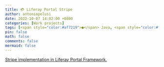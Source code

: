 ```yaml
---
title: 💳 Liferay Portal Stripe
author: antoniopelusi
date: 2022-10-07 14:02:00 +0800
categories: [Work projects]
tags: [<span style="color:#af7219">●</span> Java, <span style="color:#f1e15a">●</span> JavaScript]
pin: false
math: false
comments: false
mermaid: false
---
```


[GithubLink]: https://github.com/antoniopelusi/liferay-portal-stripe

[Stripe implementation in Liferay Portal Framework.][GithubLink]